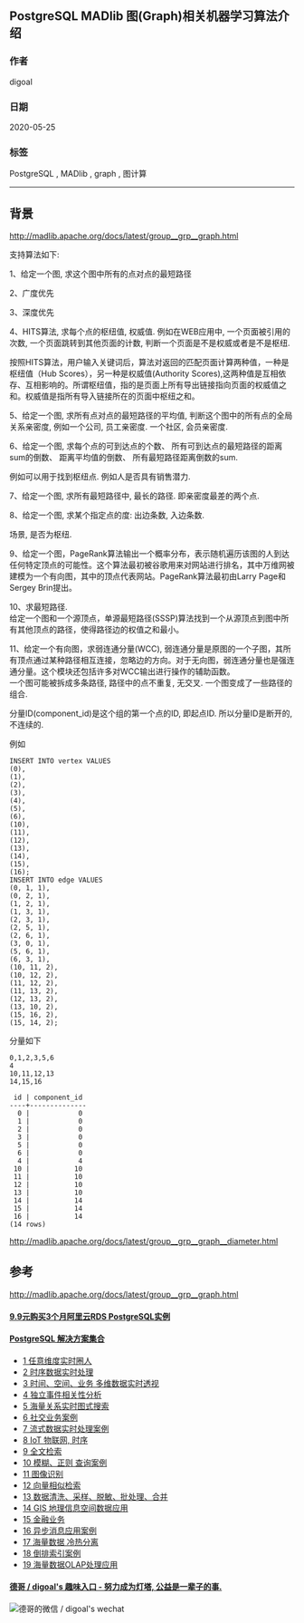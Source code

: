 ## PostgreSQL MADlib 图(Graph)相关机器学习算法介绍  
  
### 作者  
digoal  
  
### 日期  
2020-05-25  
  
### 标签  
PostgreSQL , MADlib , graph , 图计算   
  
----  
  
## 背景  
http://madlib.apache.org/docs/latest/group__grp__graph.html  
  
支持算法如下:  
  
1、给定一个图, 求这个图中所有的点对点的最短路径  
  
2、广度优先  
  
3、深度优先  
  
4、HITS算法, 求每个点的枢纽值, 权威值. 例如在WEB应用中, 一个页面被引用的次数, 一个页面跳转到其他页面的计数, 判断一个页面是不是权威或者是不是枢纽.   
  
按照HITS算法，用户输入关键词后，算法对返回的匹配页面计算两种值，一种是枢纽值（Hub Scores），另一种是权威值(Authority Scores),这两种值是互相依存、互相影响的。所谓枢纽值，指的是页面上所有导出链接指向页面的权威值之和。权威值是指所有导入链接所在的页面中枢纽之和。  
  
5、给定一个图, 求所有点对点的最短路径的平均值, 判断这个图中的所有点的全局关系亲密度,   例如一个公司, 员工亲密度. 一个社区, 会员亲密度.     
  
6、给定一个图, 求每个点的可到达点的个数、 所有可到达点的最短路径的距离sum的倒数、 距离平均值的倒数、 所有最短路径距离倒数的sum.    
  
例如可以用于找到枢纽点. 例如人是否具有销售潜力.    
  
7、给定一个图, 求所有最短路径中, 最长的路径. 即亲密度最差的两个点.   
  
8、给定一个图, 求某个指定点的度: 出边条数, 入边条数.   
  
场景, 是否为枢纽.   
  
9、给定一个图，PageRank算法输出一个概率分布，表示随机遍历该图的人到达任何特定顶点的可能性。这个算法最初被谷歌用来对网站进行排名，其中万维网被建模为一个有向图，其中的顶点代表网站。PageRank算法最初由Larry Page和Sergey Brin提出。  
  
10、求最短路径.   
给定一个图和一个源顶点，单源最短路径(SSSP)算法找到一个从源顶点到图中所有其他顶点的路径，使得路径边的权值之和最小。  
  
  
11、给定一个有向图，求弱连通分量(WCC), 弱连通分量是原图的一个子图，其所有顶点通过某种路径相互连接，忽略边的方向。对于无向图，弱连通分量也是强连通分量。这个模块还包括许多对WCC输出进行操作的辅助函数。  
一个图可能被拆成多条路径, 路径中的点不重复, 无交叉. 一个图变成了一些路径的组合.   
  
分量ID(component_id)是这个组的第一个点的ID, 即起点ID. 所以分量ID是断开的, 不连续的.   
  
例如  
  
```  
INSERT INTO vertex VALUES  
(0),  
(1),  
(2),  
(3),  
(4),  
(5),  
(6),  
(10),  
(11),  
(12),  
(13),  
(14),  
(15),  
(16);  
INSERT INTO edge VALUES  
(0, 1, 1),  
(0, 2, 1),  
(1, 2, 1),  
(1, 3, 1),  
(2, 3, 1),  
(2, 5, 1),  
(2, 6, 1),  
(3, 0, 1),  
(5, 6, 1),  
(6, 3, 1),  
(10, 11, 2),  
(10, 12, 2),  
(11, 12, 2),  
(11, 13, 2),  
(12, 13, 2),  
(13, 10, 2),  
(15, 16, 2),  
(15, 14, 2);  
```  
  
分量如下  
  
```  
0,1,2,3,5,6  
4  
10,11,12,13  
14,15,16  
```  
  
```  
 id | component_id  
----+--------------  
  0 |            0  
  1 |            0  
  2 |            0  
  3 |            0  
  5 |            0  
  6 |            0  
  4 |            4  
 10 |           10  
 11 |           10  
 12 |           10  
 13 |           10  
 14 |           14  
 15 |           14  
 16 |           14  
(14 rows)  
```  
  
http://madlib.apache.org/docs/latest/group__grp__graph__diameter.html  
  
## 参考  
http://madlib.apache.org/docs/latest/group__grp__graph.html  
    
  
  
  
  
  
  
  
  
  
  
  
  
  
  
  
  
  
  
  
  
  
  
  
  
  
  
  
  
  
  
  
  
  
  
  
  
#### [9.9元购买3个月阿里云RDS PostgreSQL实例](https://www.aliyun.com/database/postgresqlactivity "57258f76c37864c6e6d23383d05714ea")
  
  
#### [PostgreSQL 解决方案集合](https://yq.aliyun.com/topic/118 "40cff096e9ed7122c512b35d8561d9c8")
- [1 任意维度实时圈人](https://yq.aliyun.com/topic/118 "40cff096e9ed7122c512b35d8561d9c8")
- [2 时序数据实时处理](https://yq.aliyun.com/topic/118 "40cff096e9ed7122c512b35d8561d9c8")
- [3 时间、空间、业务 多维数据实时透视](https://yq.aliyun.com/topic/118 "40cff096e9ed7122c512b35d8561d9c8")
- [4 独立事件相关性分析](https://yq.aliyun.com/topic/118 "40cff096e9ed7122c512b35d8561d9c8")
- [5 海量关系实时图式搜索](https://yq.aliyun.com/topic/118 "40cff096e9ed7122c512b35d8561d9c8")
- [6 社交业务案例](https://yq.aliyun.com/topic/118 "40cff096e9ed7122c512b35d8561d9c8")
- [7 流式数据实时处理案例](https://yq.aliyun.com/topic/118 "40cff096e9ed7122c512b35d8561d9c8")
- [8 IoT 物联网, 时序](https://yq.aliyun.com/topic/118 "40cff096e9ed7122c512b35d8561d9c8")
- [9 全文检索](https://yq.aliyun.com/topic/118 "40cff096e9ed7122c512b35d8561d9c8")
- [10 模糊、正则 查询案例](https://yq.aliyun.com/topic/118 "40cff096e9ed7122c512b35d8561d9c8")
- [11 图像识别](https://yq.aliyun.com/topic/118 "40cff096e9ed7122c512b35d8561d9c8")
- [12 向量相似检索](https://yq.aliyun.com/topic/118 "40cff096e9ed7122c512b35d8561d9c8")
- [13 数据清洗、采样、脱敏、批处理、合并](https://yq.aliyun.com/topic/118 "40cff096e9ed7122c512b35d8561d9c8")
- [14 GIS 地理信息空间数据应用](https://yq.aliyun.com/topic/118 "40cff096e9ed7122c512b35d8561d9c8")
- [15 金融业务](https://yq.aliyun.com/topic/118 "40cff096e9ed7122c512b35d8561d9c8")
- [16 异步消息应用案例](https://yq.aliyun.com/topic/118 "40cff096e9ed7122c512b35d8561d9c8")
- [17 海量数据 冷热分离](https://yq.aliyun.com/topic/118 "40cff096e9ed7122c512b35d8561d9c8")
- [18 倒排索引案例](https://yq.aliyun.com/topic/118 "40cff096e9ed7122c512b35d8561d9c8")
- [19 海量数据OLAP处理应用](https://yq.aliyun.com/topic/118 "40cff096e9ed7122c512b35d8561d9c8")
  
  
#### [德哥 / digoal's 趣味入口 - 努力成为灯塔, 公益是一辈子的事.](https://github.com/digoal/blog/blob/master/README.md "22709685feb7cab07d30f30387f0a9ae")
  
  
![德哥的微信 / digoal's wechat](../pic/digoal_weixin.jpg "f7ad92eeba24523fd47a6e1a0e691b59")
  
